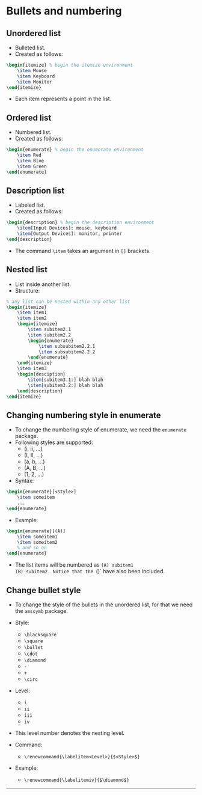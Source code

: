 # Bullets and numbering

## Unordered list
* Bulleted list.
* Created as follows:

```tex
\begin{itemize} % begin the itemize environment
	\item Mouse
	\item Keyboard
	\item Monitor
\end{itemize}
```
* Each item represents a point in the list.

## Ordered list
* Numbered list.
* Created as follows:

```tex
\begin{enumerate} % begin the enumerate environment
	\item Red
	\item Blue
	\item Green
\end{enumerate}
```

## Description list
* Labeled list.
* Created as follows:

```tex
\begin{description} % begin the description environment
	\item[Input Devices]: mouse, keyboard
	\item[Output Devices]: monitor, printer
\end{description}
```
* The command `\item` takes an argument in `[]` brackets.

## Nested list
* List inside another list.
* Structure:

```tex
% any list can be nested within any other list
\begin{itemize}
	\item item1
	\item item2
	\begin{itemize}
		\item subitem2.1
		\item subitem2.2
		\begin{enumerate}
			\item subsubitem2.2.1
			\item subsubitem2.2.2
		\end{enumerate}
	\end{itemize}
	\item item3
	\begin{desciption}
		\item[subitem3.1:] blah blah
		\item[subitem3.2:] blah blah
	\end{description}
\end{itemize}
```

## Changing numbering style in enumerate
* To change the numbering style of enumerate, we need the `enumerate` package.
* Following styles are supported:
	* (i, ii, ...)
	* (I, II, ...)
	* (a, b, ...)
	* (A, B, ...)
	* (1, 2, ...)
* Syntax:

```tex
\begin{enumerate}[<style>]
	\item someitem
	...
\end{enumerate}
```
* Example:

```tex
\begin{enumerate}[(A)]
	\item someitem1
	\item someitem2
	% and so on
\end{enumerate}
```
* The list items will be numbered as `(A) subitem1`<br>`(B) subitem2. Notice that the `()` have also been included.

## Change bullet style
* To change the style of the bullets in the unordered list, for that we need the `amssymb` package.
* Style:
	* `\blacksquare`
	* `\square`
	* `\bullet`
	* `\cdot`
	* `\diamond`
	* `-`
	* `+`
	* `\circ`
* Level:
	* `i`
	* `ii`
	* `iii`
	* `iv`
* This level number denotes the nesting level.

* Command:
	* `\renewcommand{\labelitem<Level>}{$<Style>$}`

* Example:
	* `\renewcommand{\labelitemiv}{$\diamond$}`

---
